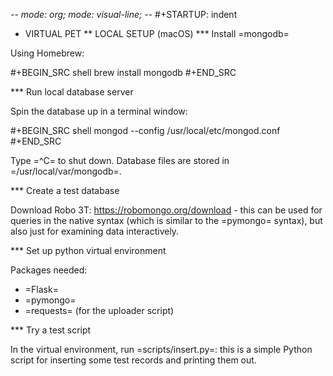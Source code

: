-*- mode: org; mode: visual-line; -*-
#+STARTUP: indent

* VIRTUAL PET
** LOCAL SETUP (macOS)
*** Install =mongodb=

Using Homebrew:

#+BEGIN_SRC shell
  brew install mongodb
#+END_SRC

*** Run local database server

Spin the database up in a terminal window:

#+BEGIN_SRC shell
  mongod --config /usr/local/etc/mongod.conf
#+END_SRC

Type =^C= to shut down. Database files are stored in =/usr/local/var/mongodb=.

*** Create a test database

Download Robo 3T: https://robomongo.org/download - this can be used for queries in the native syntax (which is similar to the =pymongo= syntax), but also just for examining data interactively.

*** Set up python virtual environment

Packages needed:

- =Flask=
- =pymongo=
- =requests= (for the uploader script)

*** Try a test script

In the virtual environment, run =scripts/insert.py=: this is a simple Python script for inserting some test records and printing them out.
